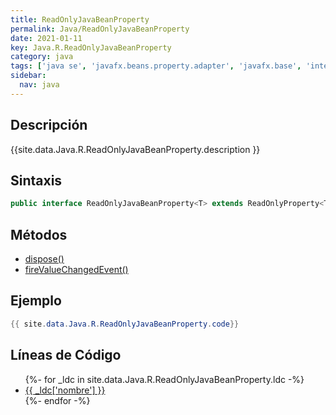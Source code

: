 ```yaml
---
title: ReadOnlyJavaBeanProperty
permalink: Java/ReadOnlyJavaBeanProperty
date: 2021-01-11
key: Java.R.ReadOnlyJavaBeanProperty
category: java
tags: ['java se', 'javafx.beans.property.adapter', 'javafx.base', 'interface java', 'JavaFX 2.1']
sidebar: 
  nav: java
---
```


## Descripción
{{site.data.Java.R.ReadOnlyJavaBeanProperty.description }}

## Sintaxis
~~~java
public interface ReadOnlyJavaBeanProperty<T> extends ReadOnlyProperty<T>
~~~

## Métodos
* [dispose()](/Java/ReadOnlyJavaBeanProperty/dispose)
* [fireValueChangedEvent()](/Java/ReadOnlyJavaBeanProperty/fireValueChangedEvent)

## Ejemplo
~~~java
{{ site.data.Java.R.ReadOnlyJavaBeanProperty.code}}
~~~

## Líneas de Código
<ul>
{%- for _ldc in site.data.Java.R.ReadOnlyJavaBeanProperty.ldc -%}
   <li>
       <a href="{{_ldc['url'] }}">{{ _ldc['nombre'] }}</a>
   </li>
{%- endfor -%}
</ul>
